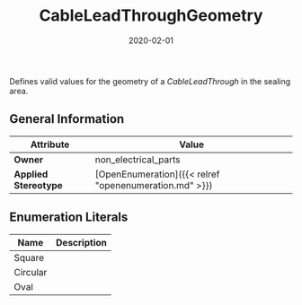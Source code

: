 ﻿---
title: CableLeadThroughGeometry
toc: false
type: specs
date: "2020-02-01"
draft: false
specification: VEC
version: 1.2.0
documentType: "Recommendation"
elementType: Class
classes:
  - CableLeadThroughGeometry
menu_name: vec-1.2.0
---
<p> Defines valid values for the geometry of a <i>CableLeadThrough</i> in the sealing area.      </p>

## General Information

| Attribute               | Value |
|-------------------------|-------|
| **Owner**               | non_electrical_parts |
| **Applied Stereotype**  | [OpenEnumeration]({{< relref "openenumeration.md" >}})<br/>  |

## Enumeration Literals
| Name          | **Description** |
|---------------|-----------------|
| Square |  |
| Circular |  |
| Oval |  |
